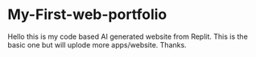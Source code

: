 # My-First-web-portfolio
Hello this is my code based AI generated website from Replit. This is the basic one but will uplode more apps/website. Thanks.
